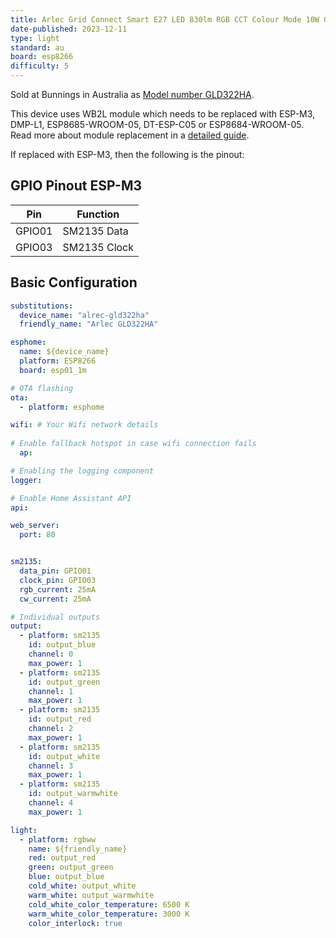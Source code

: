 ```yaml
---
title: Arlec Grid Connect Smart E27 LED 830lm RGB CCT Colour Mode 10W Globe (GLD322HA)
date-published: 2023-12-11
type: light
standard: au
board: esp8266
difficulty: 5
---
```



Sold at Bunnings in Australia as [Model number GLD322HA](https://www.bunnings.com.au/arlec-grid-connect-smart-e27-led-830lm-rgb-cct-colour-mode-10w-globe_p0321374).

This device uses WB2L module which needs to be replaced with ESP-M3, DMP-L1, ESP8685-WROOM-05, DT-ESP-C05 or ESP8684-WROOM-05. Read more about module replacement in a [detailed guide](https://blakadder.com/replace-tuya-cb2l-wb2l-bw2l/).

If replaced with ESP-M3, then the following is the pinout:

## GPIO Pinout ESP-M3

| Pin    | Function              |
| ------ | --------------------- |
| GPIO01 | SM2135 Data           |
| GPIO03 | SM2135 Clock          |

## Basic Configuration

```yaml
substitutions:
  device_name: "alrec-gld322ha"
  friendly_name: "Arlec GLD322HA"

esphome:
  name: ${device_name}
  platform: ESP8266
  board: esp01_1m

# OTA flashing
ota:
  - platform: esphome

wifi: # Your Wifi network details
  
# Enable fallback hotspot in case wifi connection fails  
  ap:

# Enabling the logging component
logger:

# Enable Home Assistant API
api:

web_server:
  port: 80


sm2135:
  data_pin: GPIO01
  clock_pin: GPIO03
  rgb_current: 25mA
  cw_current: 25mA  

# Individual outputs
output:
  - platform: sm2135
    id: output_blue
    channel: 0
    max_power: 1
  - platform: sm2135
    id: output_green
    channel: 1
    max_power: 1
  - platform: sm2135
    id: output_red
    channel: 2
    max_power: 1
  - platform: sm2135
    id: output_white
    channel: 3
    max_power: 1
  - platform: sm2135
    id: output_warmwhite
    channel: 4
    max_power: 1

light:
  - platform: rgbww
    name: ${friendly_name}
    red: output_red
    green: output_green
    blue: output_blue
    cold_white: output_white
    warm_white: output_warmwhite
    cold_white_color_temperature: 6500 K
    warm_white_color_temperature: 3000 K
    color_interlock: true
```
